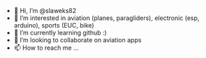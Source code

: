 - 👋 Hi, I’m @slaweks82
- 👀 I’m interested in aviation (planes, paragliders), electronic (esp, arduino), sports (EUC, bike)
- 🌱 I’m currently learning github :)
- 💞️ I’m looking to collaborate on aviation apps
- 📫 How to reach me ...

<!---
slaweks82/slaweks82 is a ✨ special ✨ repository because its `README.md` (this file) appears on your GitHub profile.
You can click the Preview link to take a look at your changes.
--->
